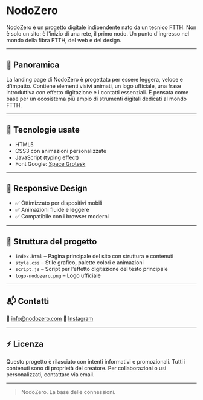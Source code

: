 # NodoZero

NodoZero è un progetto digitale indipendente nato da un tecnico FTTH.
Non è solo un sito: è l'inizio di una rete, il primo nodo.
Un punto d'ingresso nel mondo della fibra FTTH, del web e del design.

---

## 🚀 Panoramica

La landing page di NodoZero è progettata per essere leggera, veloce e d'impatto.
Contiene elementi visivi animati, un logo ufficiale, una frase introduttiva con effetto digitazione e i contatti essenziali.
È pensata come base per un ecosistema più ampio di strumenti digitali dedicati al mondo FTTH.

---

## 🧰 Tecnologie usate

* HTML5
* CSS3 con animazioni personalizzate
* JavaScript (typing effect)
* Font Google: [Space Grotesk](https://fonts.google.com/specimen/Space+Grotesk)

---

## 📱 Responsive Design

* ✅ Ottimizzato per dispositivi mobili
* ✅ Animazioni fluide e leggere
* ✅ Compatibile con i browser moderni

---

## 📝 Struttura del progetto

* `index.html` – Pagina principale del sito con struttura e contenuti
* `style.css` – Stile grafico, palette colori e animazioni
* `script.js` – Script per l’effetto digitazione del testo principale
* `logo-nodozero.png` – Logo ufficiale

---

## 📬 Contatti

📧 [info@nodozero.com](mailto:info@nodozero.com)
📸 [Instagram](https://www.instagram.com/nodozero)

---

## ⚡ Licenza

Questo progetto è rilasciato con intenti informativi e promozionali.
Tutti i contenuti sono di proprietà del creatore.
Per collaborazioni o usi personalizzati, contattare via email.

---

> NodoZero. La base delle connessioni.
